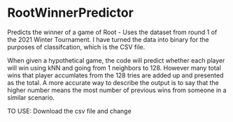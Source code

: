 # RootWinnerPredictor
Predicts the winner of a game of Root - 
Uses the dataset from round 1 of the 2021 Winter Tournament.
I have turned the data into binary for the purposes of classifcation, which is the CSV file.

When given a hypothetical game, the code will predict whether each player will win using kNN and going from 1 neighbors to 128.
However many total wins that player accumlates from the 128 tries are added up and presented as the total.
A more accurate way to describe the output is to say that the higher number means the most number of previous wins from someone in a similar scenario.

TO USE:
Download the csv file and change 
